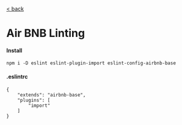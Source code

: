 [< back](./SETUP.md)

# Air BNB Linting

#### Install
```
npm i -D eslint eslint-plugin-import eslint-config-airbnb-base
```

#### .eslintrc
```
{
    "extends": "airbnb-base",
    "plugins": [
        "import"
    ]
}
```
